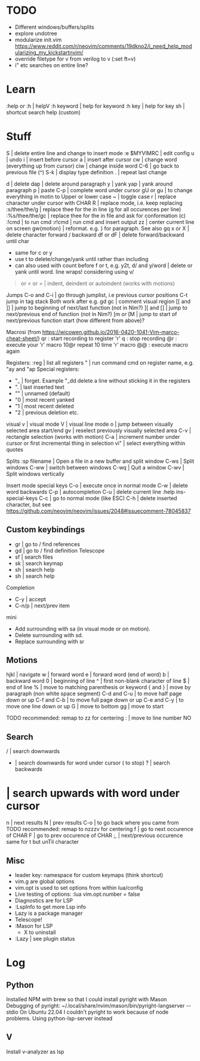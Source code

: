 # TODO

- Different windows/buffers/splits
- explore undotree
- modularize init.vim 
 https://www.reddit.com/r/neovim/comments/19dkno2/i_need_help_modularizing_my_kickstartnvim/
- override filetype for v from verilog to v (:set ft=v)
- i" etc searches on entire line?

# Learn

:help or :h | helpV
:h keyword | help for keyword
:h key | help for key
<leader>sh | shortcut search help (custom)

# Stuff

S | delete entire line and change to insert mode
:e $MYVIMRC | edit config
u | undo
i | insert before cursor
a | insert after cursor
cw | change word (everything up from cursor)
ciw | change inside word
C-6 | go back to previous file (<CTRL>^)
S-k | display type definition
. | repeat last change

d | delete
dap | delete around paragraph
y | yank
yap | yank around paragraph
p | paste
C-p | complete word under cursor
gU<motion> or gu<motion> | to change everything in motin to Upper or lower case
~ | toggle case
r<CHAR> | replace character under cursor with CHAR
R | replace mode, i.e. keep replacing
:s/thee/the/g | replace thee for the in line (g for all occurences per line)
:%s/thee/the/gc | replace thee for the in file and ask for conformation (c)
:!cmd | to run cmd
:r!cmd | run cmd and insert output
zz | center current line on screen
gw{motion}  | reformat. e.g. } for paragraph. See also gq
x or X | delete character forward / backward
df<char> or dF<char> | delete forward/backward until char
- same for c or y
- use t to delete/change/yank until rather than including
- can also used with count before f or t, e.g. y2t,
d/<word> and y/word | delete or yank until word. line wraps! considering using v/<word>
> or < or = | indent, deindent or autoindent (works with motions)

Jumps
C-o and C-i | go through jumplist, i.e previous cursor positions
C-t jump in tag stack
Both work after e.g. <leader>gd
gc | comment visual region
[[ and ]] | jump to beginning of next/last function (not in Nim?)
][ and [] | jump to next/previous end of function (not in Nim?)
[m or [M | jump to start of next/previous function start (how different from above)?

Macrosi (from https://wicowen.github.io/2016-0420-1041-Vim-marco-cheat-sheet/)
qr : start recording to register 'r'
q : stop recording
@r : execute your 'r' macro
10@r repeat 10 time 'r' macro
@@ : execute macro again

Registers:
:reg | list all registers
"<name><cmd> | run command cmd on register name, e.g. "ay and "ap
Special registers:
- "_ | forget. Example "_dd delete a line without sticking it in the registers
- ". | last inserted text
- "" | unnamed (default)
- "0 | most recent yanked
- "1 | most recent deleted
- "2 | previous deletion etc.

visual
v | visual mode
V | visual line mode
o | jump between visually selected area start/end
gv | reselect previously visually selected area
C-v | rectangle selection (works with motion)
C-a | increment number under cursor or first incremental thing in selection
vi" | select everything within quotes

Splits
:sp filename  | Open a file in a new buffer and split window
C-ws | Split windows
C-ww | switch between windows
C-wq | Quit a window
C-wv | Split windows vertically

Insert mode special keys
C-o | execute once in normal mode
C-w | delete word backwards
C-p | autocompletion
C-u | delete current line
:help ins-special-keys
C-c | go to normal mode (like ESC)
C-h | delete inserted character, but see https://github.com/neovim/neovim/issues/2048#issuecomment-78045837

## Custom keybindings

- gr | go to / find references
- gd | go to / find definition
Telescope
- <leader>sf | search files
- <leader>sk | search keymap
- <leader>sh | search help
- <leader>sh | search help

Completion
- C-y | accept
- C-n/p | next/prev item

mini
- Add surrounding with sa (in visual mode or on motion).
- Delete surrounding with sd.
- Replace surrounding with sr


## Motions

hjkl | navigate
w | forward word
e | forward word (end of word)
b | backward word
0 | beginning of line
^ | first non-blank character of line
$ | end of line
% | move to matching parenthesis or keyword
{ and } | move by paragraph (non white space segment)
C-d and C-u | to move half page down or up
C-f and C-b | to move full page down or up
C-e and C-y | to move one line down or up
G | move to bottom
gg | move to start

TODO recommended: remap to <C-d>zz for centering
:<NO> | move to line number NO



## Search

/ | search downwards
* | search downwards for word under cursor (<ESC> to stop)
? | search backwards
# | search upwards with word under cursor
n | next results
N | prev results
C-o | to go back where you came from
TODO recommended: remap to nzzzv for centering
f<CHAR> | go to next occurence of CHAR
F<CHAR> | go to prev occurence of CHAR
;, | next/previous occurence
same for t but unTil character

## Misc

- leader key: namespace for custom keymaps (think shortcut)
- vim.g are global options
- vim.opt is used to set options from within lua/config
- Live testing of options: :lua vim.opt.number = false
- Diagnostics are for LSP
- :LspInfo to get more Lsp info
- Lazy is a package manager
- Telescope!
- :Mason for LSP
  - X to uninstall
- :Lazy | see plugin status




# Log

## Python

Installed NPM with brew so that I could install pyright with Mason
Debugging of pyright: ~/.local/share/nvim/mason/bin/pyright-langserver --stdio
On Ubuntu 22.04 I couldn't pyright to work because of node problems. Using python-lsp-server instead

## V

Install v-analyzer as lsp

